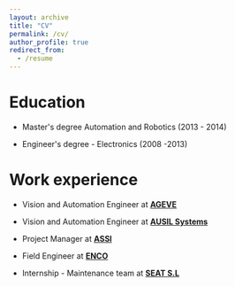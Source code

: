 ```yaml
---
layout: archive
title: "CV"
permalink: /cv/
author_profile: true
redirect_from:
  - /resume
---
```




Education
======

* Master's degree Automation and Robotics (2013 - 2014)

* Engineer's degree - Electronics (2008 -2013)

  

Work experience
======
* Vision and Automation Engineer at [**AGEVE**](https://ageve.net/)

* Vision and Automation Engineer at [**AUSIL Systems**](http://www.ausilsystems.eu/)

- Project Manager at [**ASSI**](https://www.assi.es/)
  
- Field Engineer at [**ENCO**](https://www.encoweb.com/)
  
- Internship - Maintenance team at [**SEAT S.L**](https://www.seat.es/)
